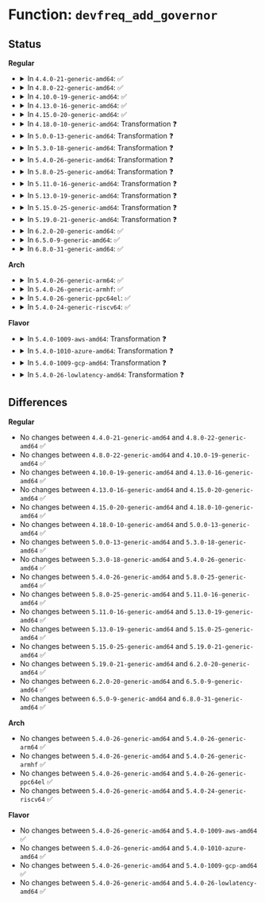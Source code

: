 # Function: <code>devfreq_add_governor</code>

## Status
<b>Regular</b>
<ul>
<li>
<details>
<summary>In <code>4.4.0-21-generic-amd64</code>: ✅</summary>

```c
int devfreq_add_governor(struct devfreq_governor * governor)
```

```json
{
  "name": "devfreq_add_governor",
  "collision_type": "Unique Global",
  "inline_type": "No",
  "funcs": [
    {
      "addr": 18446744071586106384,
      "name": "devfreq_add_governor",
      "external": true,
      "loc": "drivers/devfreq/devfreq.c:654",
      "file": "drivers/devfreq/devfreq.c",
      "inline": "seen, unknown",
      "caller_inline": [],
      "caller_func": [
        "drivers/devfreq/governor_simpleondemand.c:devfreq_simple_ondemand_init",
        "drivers/devfreq/governor_performance.c:devfreq_performance_init",
        "drivers/devfreq/governor_powersave.c:devfreq_powersave_init",
        "drivers/devfreq/governor_userspace.c:devfreq_userspace_init"
      ]
    }
  ],
  "symbols": [
    {
      "addr": 18446744071586106384,
      "name": "devfreq_add_governor",
      "section": ".text",
      "bind": "STB_GLOBAL",
      "size": 415
    }
  ]
}
```
</details>
</li>
<li>
<details>
<summary>In <code>4.8.0-22-generic-amd64</code>: ✅</summary>

```c
int devfreq_add_governor(struct devfreq_governor * governor)
```

```json
{
  "name": "devfreq_add_governor",
  "collision_type": "Unique Global",
  "inline_type": "No",
  "funcs": [
    {
      "addr": 18446744071586519760,
      "name": "devfreq_add_governor",
      "external": true,
      "loc": "drivers/devfreq/devfreq.c:785",
      "file": "drivers/devfreq/devfreq.c",
      "inline": "seen, unknown",
      "caller_inline": [],
      "caller_func": [
        "drivers/devfreq/governor_simpleondemand.c:devfreq_simple_ondemand_init",
        "drivers/devfreq/governor_performance.c:devfreq_performance_init",
        "drivers/devfreq/governor_powersave.c:devfreq_powersave_init",
        "drivers/devfreq/governor_userspace.c:devfreq_userspace_init",
        "drivers/devfreq/governor_passive.c:devfreq_passive_init"
      ]
    }
  ],
  "symbols": [
    {
      "addr": 18446744071586519760,
      "name": "devfreq_add_governor",
      "section": ".text",
      "bind": "STB_GLOBAL",
      "size": 410
    }
  ]
}
```
</details>
</li>
<li>
<details>
<summary>In <code>4.10.0-19-generic-amd64</code>: ✅</summary>

```c
int devfreq_add_governor(struct devfreq_governor * governor)
```

```json
{
  "name": "devfreq_add_governor",
  "collision_type": "Unique Global",
  "inline_type": "No",
  "funcs": [
    {
      "addr": 18446744071586699424,
      "name": "devfreq_add_governor",
      "external": true,
      "loc": "drivers/devfreq/devfreq.c:797",
      "file": "drivers/devfreq/devfreq.c",
      "inline": "seen, unknown",
      "caller_inline": [],
      "caller_func": [
        "drivers/devfreq/governor_simpleondemand.c:devfreq_simple_ondemand_init",
        "drivers/devfreq/governor_performance.c:devfreq_performance_init",
        "drivers/devfreq/governor_powersave.c:devfreq_powersave_init",
        "drivers/devfreq/governor_userspace.c:devfreq_userspace_init",
        "drivers/devfreq/governor_passive.c:devfreq_passive_init"
      ]
    }
  ],
  "symbols": [
    {
      "addr": 18446744071586699424,
      "name": "devfreq_add_governor",
      "section": ".text",
      "bind": "STB_GLOBAL",
      "size": 410
    }
  ]
}
```
</details>
</li>
<li>
<details>
<summary>In <code>4.13.0-16-generic-amd64</code>: ✅</summary>

```c
int devfreq_add_governor(struct devfreq_governor * governor)
```

```json
{
  "name": "devfreq_add_governor",
  "collision_type": "Unique Global",
  "inline_type": "No",
  "funcs": [
    {
      "addr": 18446744071586825184,
      "name": "devfreq_add_governor",
      "external": true,
      "loc": "drivers/devfreq/devfreq.c:792",
      "file": "drivers/devfreq/devfreq.c",
      "inline": "seen, unknown",
      "caller_inline": [],
      "caller_func": [
        "drivers/devfreq/governor_simpleondemand.c:devfreq_simple_ondemand_init",
        "drivers/devfreq/governor_performance.c:devfreq_performance_init",
        "drivers/devfreq/governor_powersave.c:devfreq_powersave_init",
        "drivers/devfreq/governor_userspace.c:devfreq_userspace_init",
        "drivers/devfreq/governor_passive.c:devfreq_passive_init"
      ]
    }
  ],
  "symbols": [
    {
      "addr": 18446744071586825184,
      "name": "devfreq_add_governor",
      "section": ".text",
      "bind": "STB_GLOBAL",
      "size": 411
    }
  ]
}
```
</details>
</li>
<li>
<details>
<summary>In <code>4.15.0-20-generic-amd64</code>: ✅</summary>

```c
int devfreq_add_governor(struct devfreq_governor * governor)
```

```json
{
  "name": "devfreq_add_governor",
  "collision_type": "Unique Global",
  "inline_type": "No",
  "funcs": [
    {
      "addr": 18446744071587309088,
      "name": "devfreq_add_governor",
      "external": true,
      "loc": "drivers/devfreq/devfreq.c:853",
      "file": "drivers/devfreq/devfreq.c",
      "inline": "seen, unknown",
      "caller_inline": [],
      "caller_func": [
        "drivers/devfreq/governor_simpleondemand.c:devfreq_simple_ondemand_init",
        "drivers/devfreq/governor_performance.c:devfreq_performance_init",
        "drivers/devfreq/governor_powersave.c:devfreq_powersave_init",
        "drivers/devfreq/governor_userspace.c:devfreq_userspace_init",
        "drivers/devfreq/governor_passive.c:devfreq_passive_init"
      ]
    }
  ],
  "symbols": [
    {
      "addr": 18446744071587309088,
      "name": "devfreq_add_governor",
      "section": ".text",
      "bind": "STB_GLOBAL",
      "size": 426
    }
  ]
}
```
</details>
</li>
<li>
<details>
<summary>In <code>4.18.0-10-generic-amd64</code>: Transformation ❓</summary>

```c
int devfreq_add_governor(struct devfreq_governor * governor)
```

```json
{
  "name": "devfreq_add_governor",
  "collision_type": "Unique Global",
  "inline_type": "No",
  "funcs": [
    {
      "addr": 0,
      "name": "devfreq_add_governor",
      "external": true,
      "loc": "drivers/devfreq/devfreq.c:856",
      "file": "drivers/devfreq/devfreq.c",
      "inline": "seen, unknown",
      "caller_inline": [],
      "caller_func": [
        "drivers/devfreq/governor_simpleondemand.c:devfreq_simple_ondemand_init",
        "drivers/devfreq/governor_performance.c:devfreq_performance_init",
        "drivers/devfreq/governor_powersave.c:devfreq_powersave_init",
        "drivers/devfreq/governor_userspace.c:devfreq_userspace_init",
        "drivers/devfreq/governor_passive.c:devfreq_passive_init"
      ]
    }
  ],
  "symbols": [
    {
      "addr": 18446744071587617977,
      "name": "devfreq_add_governor.cold.17",
      "section": ".text",
      "bind": "STB_LOCAL",
      "size": 62
    },
    {
      "addr": 18446744071587611936,
      "name": "devfreq_add_governor",
      "section": ".text",
      "bind": "STB_GLOBAL",
      "size": 382
    }
  ]
}
```
</details>
</li>
<li>
<details>
<summary>In <code>5.0.0-13-generic-amd64</code>: Transformation ❓</summary>

```c
int devfreq_add_governor(struct devfreq_governor * governor)
```

```json
{
  "name": "devfreq_add_governor",
  "collision_type": "Unique Global",
  "inline_type": "No",
  "funcs": [
    {
      "addr": 0,
      "name": "devfreq_add_governor",
      "external": true,
      "loc": "drivers/devfreq/devfreq.c:985",
      "file": "drivers/devfreq/devfreq.c",
      "inline": "seen, unknown",
      "caller_inline": [],
      "caller_func": [
        "drivers/devfreq/governor_simpleondemand.c:devfreq_simple_ondemand_init",
        "drivers/devfreq/governor_performance.c:devfreq_performance_init",
        "drivers/devfreq/governor_powersave.c:devfreq_powersave_init",
        "drivers/devfreq/governor_userspace.c:devfreq_userspace_init",
        "drivers/devfreq/governor_passive.c:devfreq_passive_init"
      ]
    }
  ],
  "symbols": [
    {
      "addr": 18446744071587747538,
      "name": "devfreq_add_governor.cold.22",
      "section": ".text",
      "bind": "STB_LOCAL",
      "size": 62
    },
    {
      "addr": 18446744071587740256,
      "name": "devfreq_add_governor",
      "section": ".text",
      "bind": "STB_GLOBAL",
      "size": 382
    }
  ]
}
```
</details>
</li>
<li>
<details>
<summary>In <code>5.3.0-18-generic-amd64</code>: Transformation ❓</summary>

```c
int devfreq_add_governor(struct devfreq_governor * governor)
```

```json
{
  "name": "devfreq_add_governor",
  "collision_type": "Unique Global",
  "inline_type": "No",
  "funcs": [
    {
      "addr": 0,
      "name": "devfreq_add_governor",
      "external": true,
      "loc": "drivers/devfreq/devfreq.c:998",
      "file": "drivers/devfreq/devfreq.c",
      "inline": "seen, unknown",
      "caller_inline": [],
      "caller_func": [
        "drivers/devfreq/governor_simpleondemand.c:devfreq_simple_ondemand_init",
        "drivers/devfreq/governor_performance.c:devfreq_performance_init",
        "drivers/devfreq/governor_powersave.c:devfreq_powersave_init",
        "drivers/devfreq/governor_userspace.c:devfreq_userspace_init",
        "drivers/devfreq/governor_passive.c:devfreq_passive_init"
      ]
    }
  ],
  "symbols": [
    {
      "addr": 18446744071588051466,
      "name": "devfreq_add_governor.cold",
      "section": ".text",
      "bind": "STB_LOCAL",
      "size": 206
    },
    {
      "addr": 18446744071588043952,
      "name": "devfreq_add_governor",
      "section": ".text",
      "bind": "STB_GLOBAL",
      "size": 230
    }
  ]
}
```
</details>
</li>
<li>
<details>
<summary>In <code>5.4.0-26-generic-amd64</code>: Transformation ❓</summary>

```c
int devfreq_add_governor(struct devfreq_governor * governor)
```

```json
{
  "name": "devfreq_add_governor",
  "collision_type": "Unique Global",
  "inline_type": "No",
  "funcs": [
    {
      "addr": 0,
      "name": "devfreq_add_governor",
      "external": true,
      "loc": "drivers/devfreq/devfreq.c:997",
      "file": "drivers/devfreq/devfreq.c",
      "inline": "seen, unknown",
      "caller_inline": [],
      "caller_func": [
        "drivers/devfreq/governor_simpleondemand.c:devfreq_simple_ondemand_init",
        "drivers/devfreq/governor_performance.c:devfreq_performance_init",
        "drivers/devfreq/governor_powersave.c:devfreq_powersave_init",
        "drivers/devfreq/governor_userspace.c:devfreq_userspace_init",
        "drivers/devfreq/governor_passive.c:devfreq_passive_init"
      ]
    }
  ],
  "symbols": [
    {
      "addr": 18446744071588257488,
      "name": "devfreq_add_governor.cold",
      "section": ".text",
      "bind": "STB_LOCAL",
      "size": 206
    },
    {
      "addr": 18446744071588254192,
      "name": "devfreq_add_governor",
      "section": ".text",
      "bind": "STB_GLOBAL",
      "size": 230
    }
  ]
}
```
</details>
</li>
<li>
<details>
<summary>In <code>5.8.0-25-generic-amd64</code>: Transformation ❓</summary>

```c
int devfreq_add_governor(struct devfreq_governor * governor)
```

```json
{
  "name": "devfreq_add_governor",
  "collision_type": "Unique Global",
  "inline_type": "No",
  "funcs": [
    {
      "addr": 0,
      "name": "devfreq_add_governor",
      "external": true,
      "loc": "drivers/devfreq/devfreq.c:1144",
      "file": "drivers/devfreq/devfreq.c",
      "inline": "seen, unknown",
      "caller_inline": [],
      "caller_func": [
        "drivers/devfreq/governor_simpleondemand.c:devfreq_simple_ondemand_init",
        "drivers/devfreq/governor_performance.c:devfreq_performance_init",
        "drivers/devfreq/governor_powersave.c:devfreq_powersave_init",
        "drivers/devfreq/governor_userspace.c:devfreq_userspace_init",
        "drivers/devfreq/governor_passive.c:devfreq_passive_init"
      ]
    }
  ],
  "symbols": [
    {
      "addr": 18446744071589136639,
      "name": "devfreq_add_governor.cold",
      "section": ".text",
      "bind": "STB_LOCAL",
      "size": 206
    },
    {
      "addr": 18446744071589130336,
      "name": "devfreq_add_governor",
      "section": ".text",
      "bind": "STB_GLOBAL",
      "size": 230
    }
  ]
}
```
</details>
</li>
<li>
<details>
<summary>In <code>5.11.0-16-generic-amd64</code>: Transformation ❓</summary>

```c
int devfreq_add_governor(struct devfreq_governor * governor)
```

```json
{
  "name": "devfreq_add_governor",
  "collision_type": "Unique Global",
  "inline_type": "No",
  "funcs": [
    {
      "addr": 0,
      "name": "devfreq_add_governor",
      "external": true,
      "loc": "drivers/devfreq/devfreq.c:1225",
      "file": "drivers/devfreq/devfreq.c",
      "inline": "seen, unknown",
      "caller_inline": [],
      "caller_func": [
        "drivers/devfreq/governor_simpleondemand.c:devfreq_simple_ondemand_init",
        "drivers/devfreq/governor_performance.c:devfreq_performance_init",
        "drivers/devfreq/governor_powersave.c:devfreq_powersave_init",
        "drivers/devfreq/governor_userspace.c:devfreq_userspace_init",
        "drivers/devfreq/governor_passive.c:devfreq_passive_init"
      ]
    }
  ],
  "symbols": [
    {
      "addr": 18446744071591621124,
      "name": "devfreq_add_governor.cold",
      "section": ".text",
      "bind": "STB_LOCAL",
      "size": 208
    },
    {
      "addr": 18446744071589129280,
      "name": "devfreq_add_governor",
      "section": ".text",
      "bind": "STB_GLOBAL",
      "size": 244
    }
  ]
}
```
</details>
</li>
<li>
<details>
<summary>In <code>5.13.0-19-generic-amd64</code>: Transformation ❓</summary>

```c
int devfreq_add_governor(struct devfreq_governor * governor)
```

```json
{
  "name": "devfreq_add_governor",
  "collision_type": "Unique Global",
  "inline_type": "No",
  "funcs": [
    {
      "addr": 0,
      "name": "devfreq_add_governor",
      "external": true,
      "loc": "drivers/devfreq/devfreq.c:1243",
      "file": "drivers/devfreq/devfreq.c",
      "inline": "seen, unknown",
      "caller_inline": [],
      "caller_func": [
        "drivers/devfreq/governor_simpleondemand.c:devfreq_simple_ondemand_init",
        "drivers/devfreq/governor_performance.c:devfreq_performance_init",
        "drivers/devfreq/governor_powersave.c:devfreq_powersave_init",
        "drivers/devfreq/governor_userspace.c:devfreq_userspace_init",
        "drivers/devfreq/governor_passive.c:devfreq_passive_init"
      ]
    }
  ],
  "symbols": [
    {
      "addr": 18446744071591564489,
      "name": "devfreq_add_governor.cold",
      "section": ".text",
      "bind": "STB_LOCAL",
      "size": 208
    },
    {
      "addr": 18446744071589019040,
      "name": "devfreq_add_governor",
      "section": ".text",
      "bind": "STB_GLOBAL",
      "size": 244
    }
  ]
}
```
</details>
</li>
<li>
<details>
<summary>In <code>5.15.0-25-generic-amd64</code>: Transformation ❓</summary>

```c
int devfreq_add_governor(struct devfreq_governor * governor)
```

```json
{
  "name": "devfreq_add_governor",
  "collision_type": "Unique Global",
  "inline_type": "No",
  "funcs": [
    {
      "addr": 0,
      "name": "devfreq_add_governor",
      "external": true,
      "loc": "drivers/devfreq/devfreq.c:1243",
      "file": "drivers/devfreq/devfreq.c",
      "inline": "seen, unknown",
      "caller_inline": [],
      "caller_func": [
        "drivers/devfreq/governor_simpleondemand.c:devfreq_simple_ondemand_init",
        "drivers/devfreq/governor_performance.c:devfreq_performance_init",
        "drivers/devfreq/governor_powersave.c:devfreq_powersave_init",
        "drivers/devfreq/governor_userspace.c:devfreq_userspace_init",
        "drivers/devfreq/governor_passive.c:devfreq_passive_init"
      ]
    }
  ],
  "symbols": [
    {
      "addr": 18446744071592685618,
      "name": "devfreq_add_governor.cold",
      "section": ".text",
      "bind": "STB_LOCAL",
      "size": 208
    },
    {
      "addr": 18446744071589734784,
      "name": "devfreq_add_governor",
      "section": ".text",
      "bind": "STB_GLOBAL",
      "size": 244
    }
  ]
}
```
</details>
</li>
<li>
<details>
<summary>In <code>5.19.0-21-generic-amd64</code>: Transformation ❓</summary>

```c
int devfreq_add_governor(struct devfreq_governor * governor)
```

```json
{
  "name": "devfreq_add_governor",
  "collision_type": "Unique Global",
  "inline_type": "No",
  "funcs": [
    {
      "addr": 0,
      "name": "devfreq_add_governor",
      "external": true,
      "loc": "drivers/devfreq/devfreq.c:1247",
      "file": "drivers/devfreq/devfreq.c",
      "inline": "seen, unknown",
      "caller_inline": [],
      "caller_func": [
        "drivers/devfreq/governor_simpleondemand.c:devfreq_simple_ondemand_init",
        "drivers/devfreq/governor_performance.c:devfreq_performance_init",
        "drivers/devfreq/governor_powersave.c:devfreq_powersave_init",
        "drivers/devfreq/governor_userspace.c:devfreq_userspace_init",
        "drivers/devfreq/governor_passive.c:devfreq_passive_init"
      ]
    }
  ],
  "symbols": [
    {
      "addr": 18446744071594570963,
      "name": "devfreq_add_governor.cold",
      "section": ".text",
      "bind": "STB_LOCAL",
      "size": 203
    },
    {
      "addr": 18446744071591247296,
      "name": "devfreq_add_governor",
      "section": ".text",
      "bind": "STB_GLOBAL",
      "size": 260
    }
  ]
}
```
</details>
</li>
<li>
<details>
<summary>In <code>6.2.0-20-generic-amd64</code>: ✅</summary>

```c
int devfreq_add_governor(struct devfreq_governor * governor)
```

```json
{
  "name": "devfreq_add_governor",
  "collision_type": "Unique Global",
  "inline_type": "No",
  "funcs": [
    {
      "addr": 18446744071593000320,
      "name": "devfreq_add_governor",
      "external": true,
      "loc": "drivers/devfreq/devfreq.c:1249",
      "file": "drivers/devfreq/devfreq.c",
      "inline": "seen, unknown",
      "caller_inline": [],
      "caller_func": [
        "drivers/devfreq/governor_simpleondemand.c:devfreq_simple_ondemand_init",
        "drivers/devfreq/governor_performance.c:devfreq_performance_init",
        "drivers/devfreq/governor_powersave.c:devfreq_powersave_init",
        "drivers/devfreq/governor_userspace.c:devfreq_userspace_init",
        "drivers/devfreq/governor_passive.c:devfreq_passive_init"
      ]
    }
  ],
  "symbols": [
    {
      "addr": 18446744071593000320,
      "name": "devfreq_add_governor",
      "section": ".text",
      "bind": "STB_GLOBAL",
      "size": 462
    }
  ]
}
```
</details>
</li>
<li>
<details>
<summary>In <code>6.5.0-9-generic-amd64</code>: ✅</summary>

```c
int devfreq_add_governor(struct devfreq_governor * governor)
```

```json
{
  "name": "devfreq_add_governor",
  "collision_type": "Unique Global",
  "inline_type": "No",
  "funcs": [
    {
      "addr": 18446744071593451792,
      "name": "devfreq_add_governor",
      "external": true,
      "loc": "drivers/devfreq/devfreq.c:1250",
      "file": "drivers/devfreq/devfreq.c",
      "inline": "seen, unknown",
      "caller_inline": [],
      "caller_func": [
        "drivers/devfreq/governor_simpleondemand.c:devfreq_simple_ondemand_init",
        "drivers/devfreq/governor_performance.c:devfreq_performance_init",
        "drivers/devfreq/governor_powersave.c:devfreq_powersave_init",
        "drivers/devfreq/governor_userspace.c:devfreq_userspace_init",
        "drivers/devfreq/governor_passive.c:devfreq_passive_init"
      ]
    }
  ],
  "symbols": [
    {
      "addr": 18446744071593451792,
      "name": "devfreq_add_governor",
      "section": ".text",
      "bind": "STB_GLOBAL",
      "size": 462
    }
  ]
}
```
</details>
</li>
<li>
<details>
<summary>In <code>6.8.0-31-generic-amd64</code>: ✅</summary>

```c
int devfreq_add_governor(struct devfreq_governor * governor)
```

```json
{
  "name": "devfreq_add_governor",
  "collision_type": "Unique Global",
  "inline_type": "No",
  "funcs": [
    {
      "addr": 18446744071594198464,
      "name": "devfreq_add_governor",
      "external": true,
      "loc": "drivers/devfreq/devfreq.c:1271",
      "file": "drivers/devfreq/devfreq.c",
      "inline": "seen, unknown",
      "caller_inline": [],
      "caller_func": [
        "drivers/devfreq/governor_simpleondemand.c:devfreq_simple_ondemand_init",
        "drivers/devfreq/governor_performance.c:devfreq_performance_init",
        "drivers/devfreq/governor_powersave.c:devfreq_powersave_init",
        "drivers/devfreq/governor_userspace.c:devfreq_userspace_init",
        "drivers/devfreq/governor_passive.c:devfreq_passive_init"
      ]
    }
  ],
  "symbols": [
    {
      "addr": 18446744071594198464,
      "name": "devfreq_add_governor",
      "section": ".text",
      "bind": "STB_GLOBAL",
      "size": 462
    }
  ]
}
```
</details>
</li>
</ul>
<b>Arch</b>
<ul>
<li>
<details>
<summary>In <code>5.4.0-26-generic-arm64</code>: ✅</summary>

```c
int devfreq_add_governor(struct devfreq_governor * governor)
```

```json
{
  "name": "devfreq_add_governor",
  "collision_type": "Unique Global",
  "inline_type": "No",
  "funcs": [
    {
      "addr": 18446603336501708912,
      "name": "devfreq_add_governor",
      "external": true,
      "loc": "drivers/devfreq/devfreq.c:997",
      "file": "drivers/devfreq/devfreq.c",
      "inline": "seen, unknown",
      "caller_inline": [],
      "caller_func": [
        "drivers/devfreq/governor_simpleondemand.c:devfreq_simple_ondemand_init",
        "drivers/devfreq/governor_performance.c:devfreq_performance_init",
        "drivers/devfreq/governor_powersave.c:devfreq_powersave_init",
        "drivers/devfreq/governor_userspace.c:devfreq_userspace_init",
        "drivers/devfreq/governor_passive.c:devfreq_passive_init"
      ]
    }
  ],
  "symbols": [
    {
      "addr": 18446603336501708912,
      "name": "devfreq_add_governor",
      "section": ".text",
      "bind": "STB_GLOBAL",
      "size": 440
    }
  ]
}
```
</details>
</li>
<li>
<details>
<summary>In <code>5.4.0-26-generic-armhf</code>: ✅</summary>

```c
int devfreq_add_governor(struct devfreq_governor * governor)
```

```json
{
  "name": "devfreq_add_governor",
  "collision_type": "Unique Global",
  "inline_type": "No",
  "funcs": [
    {
      "addr": 3234236928,
      "name": "devfreq_add_governor",
      "external": true,
      "loc": "drivers/devfreq/devfreq.c:997",
      "file": "drivers/devfreq/devfreq.c",
      "inline": "seen, unknown",
      "caller_inline": [],
      "caller_func": [
        "drivers/devfreq/governor_simpleondemand.c:devfreq_simple_ondemand_init",
        "drivers/devfreq/governor_performance.c:devfreq_performance_init",
        "drivers/devfreq/governor_powersave.c:devfreq_powersave_init",
        "drivers/devfreq/governor_userspace.c:devfreq_userspace_init",
        "drivers/devfreq/governor_passive.c:devfreq_passive_init"
      ]
    }
  ],
  "symbols": [
    {
      "addr": 3234236928,
      "name": "devfreq_add_governor",
      "section": ".text",
      "bind": "STB_GLOBAL",
      "size": 424
    }
  ]
}
```
</details>
</li>
<li>
<details>
<summary>In <code>5.4.0-26-generic-ppc64el</code>: ✅</summary>

```c
int devfreq_add_governor(struct devfreq_governor * governor)
```

```json
{
  "name": "devfreq_add_governor",
  "collision_type": "Unique Global",
  "inline_type": "No",
  "funcs": [
    {
      "addr": 13835058055295155776,
      "name": "devfreq_add_governor",
      "external": true,
      "loc": "drivers/devfreq/devfreq.c:997",
      "file": "drivers/devfreq/devfreq.c",
      "inline": "seen, unknown",
      "caller_inline": [],
      "caller_func": [
        "drivers/devfreq/governor_simpleondemand.c:devfreq_simple_ondemand_init",
        "drivers/devfreq/governor_performance.c:devfreq_performance_init",
        "drivers/devfreq/governor_powersave.c:devfreq_powersave_init",
        "drivers/devfreq/governor_userspace.c:devfreq_userspace_init",
        "drivers/devfreq/governor_passive.c:devfreq_passive_init"
      ]
    }
  ],
  "symbols": [
    {
      "addr": 13835058055295155776,
      "name": "devfreq_add_governor",
      "section": ".text",
      "bind": "STB_GLOBAL",
      "size": 700
    }
  ]
}
```
</details>
</li>
<li>
<details>
<summary>In <code>5.4.0-24-generic-riscv64</code>: ✅</summary>

```c
int devfreq_add_governor(struct devfreq_governor * governor)
```

```json
{
  "name": "devfreq_add_governor",
  "collision_type": "Unique Global",
  "inline_type": "No",
  "funcs": [
    {
      "addr": 18446743936278126486,
      "name": "devfreq_add_governor",
      "external": true,
      "loc": "drivers/devfreq/devfreq.c:997",
      "file": "drivers/devfreq/devfreq.c",
      "inline": "seen, unknown",
      "caller_inline": [],
      "caller_func": [
        "drivers/devfreq/governor_simpleondemand.c:devfreq_simple_ondemand_init",
        "drivers/devfreq/governor_performance.c:devfreq_performance_init",
        "drivers/devfreq/governor_powersave.c:devfreq_powersave_init",
        "drivers/devfreq/governor_userspace.c:devfreq_userspace_init",
        "drivers/devfreq/governor_passive.c:devfreq_passive_init"
      ]
    }
  ],
  "symbols": [
    {
      "addr": 18446743936278126486,
      "name": "devfreq_add_governor",
      "section": ".text",
      "bind": "STB_GLOBAL",
      "size": 394
    }
  ]
}
```
</details>
</li>
</ul>
<b>Flavor</b>
<ul>
<li>
<details>
<summary>In <code>5.4.0-1009-aws-amd64</code>: Transformation ❓</summary>

```c
int devfreq_add_governor(struct devfreq_governor * governor)
```

```json
{
  "name": "devfreq_add_governor",
  "collision_type": "Unique Global",
  "inline_type": "No",
  "funcs": [
    {
      "addr": 0,
      "name": "devfreq_add_governor",
      "external": true,
      "loc": "drivers/devfreq/devfreq.c:997",
      "file": "drivers/devfreq/devfreq.c",
      "inline": "seen, unknown",
      "caller_inline": [],
      "caller_func": [
        "drivers/devfreq/governor_simpleondemand.c:devfreq_simple_ondemand_init",
        "drivers/devfreq/governor_performance.c:devfreq_performance_init",
        "drivers/devfreq/governor_powersave.c:devfreq_powersave_init",
        "drivers/devfreq/governor_userspace.c:devfreq_userspace_init",
        "drivers/devfreq/governor_passive.c:devfreq_passive_init"
      ]
    }
  ],
  "symbols": [
    {
      "addr": 18446744071587869184,
      "name": "devfreq_add_governor.cold",
      "section": ".text",
      "bind": "STB_LOCAL",
      "size": 206
    },
    {
      "addr": 18446744071587865888,
      "name": "devfreq_add_governor",
      "section": ".text",
      "bind": "STB_GLOBAL",
      "size": 230
    }
  ]
}
```
</details>
</li>
<li>
<details>
<summary>In <code>5.4.0-1010-azure-amd64</code>: Transformation ❓</summary>

```c
int devfreq_add_governor(struct devfreq_governor * governor)
```

```json
{
  "name": "devfreq_add_governor",
  "collision_type": "Unique Global",
  "inline_type": "No",
  "funcs": [
    {
      "addr": 0,
      "name": "devfreq_add_governor",
      "external": true,
      "loc": "drivers/devfreq/devfreq.c:997",
      "file": "drivers/devfreq/devfreq.c",
      "inline": "seen, unknown",
      "caller_inline": [],
      "caller_func": [
        "drivers/devfreq/governor_simpleondemand.c:devfreq_simple_ondemand_init",
        "drivers/devfreq/governor_performance.c:devfreq_performance_init",
        "drivers/devfreq/governor_powersave.c:devfreq_powersave_init",
        "drivers/devfreq/governor_userspace.c:devfreq_userspace_init",
        "drivers/devfreq/governor_passive.c:devfreq_passive_init"
      ]
    }
  ],
  "symbols": [
    {
      "addr": 18446744071587595984,
      "name": "devfreq_add_governor.cold",
      "section": ".text",
      "bind": "STB_LOCAL",
      "size": 206
    },
    {
      "addr": 18446744071587592688,
      "name": "devfreq_add_governor",
      "section": ".text",
      "bind": "STB_GLOBAL",
      "size": 230
    }
  ]
}
```
</details>
</li>
<li>
<details>
<summary>In <code>5.4.0-1009-gcp-amd64</code>: Transformation ❓</summary>

```c
int devfreq_add_governor(struct devfreq_governor * governor)
```

```json
{
  "name": "devfreq_add_governor",
  "collision_type": "Unique Global",
  "inline_type": "No",
  "funcs": [
    {
      "addr": 0,
      "name": "devfreq_add_governor",
      "external": true,
      "loc": "drivers/devfreq/devfreq.c:997",
      "file": "drivers/devfreq/devfreq.c",
      "inline": "seen, unknown",
      "caller_inline": [],
      "caller_func": [
        "drivers/devfreq/governor_simpleondemand.c:devfreq_simple_ondemand_init",
        "drivers/devfreq/governor_performance.c:devfreq_performance_init",
        "drivers/devfreq/governor_powersave.c:devfreq_powersave_init",
        "drivers/devfreq/governor_userspace.c:devfreq_userspace_init",
        "drivers/devfreq/governor_passive.c:devfreq_passive_init"
      ]
    }
  ],
  "symbols": [
    {
      "addr": 18446744071588194544,
      "name": "devfreq_add_governor.cold",
      "section": ".text",
      "bind": "STB_LOCAL",
      "size": 206
    },
    {
      "addr": 18446744071588191248,
      "name": "devfreq_add_governor",
      "section": ".text",
      "bind": "STB_GLOBAL",
      "size": 230
    }
  ]
}
```
</details>
</li>
<li>
<details>
<summary>In <code>5.4.0-26-lowlatency-amd64</code>: Transformation ❓</summary>

```c
int devfreq_add_governor(struct devfreq_governor * governor)
```

```json
{
  "name": "devfreq_add_governor",
  "collision_type": "Unique Global",
  "inline_type": "No",
  "funcs": [
    {
      "addr": 0,
      "name": "devfreq_add_governor",
      "external": true,
      "loc": "drivers/devfreq/devfreq.c:997",
      "file": "drivers/devfreq/devfreq.c",
      "inline": "seen, unknown",
      "caller_inline": [],
      "caller_func": [
        "drivers/devfreq/governor_simpleondemand.c:devfreq_simple_ondemand_init",
        "drivers/devfreq/governor_performance.c:devfreq_performance_init",
        "drivers/devfreq/governor_powersave.c:devfreq_powersave_init",
        "drivers/devfreq/governor_userspace.c:devfreq_userspace_init",
        "drivers/devfreq/governor_passive.c:devfreq_passive_init"
      ]
    }
  ],
  "symbols": [
    {
      "addr": 18446744071588329840,
      "name": "devfreq_add_governor.cold",
      "section": ".text",
      "bind": "STB_LOCAL",
      "size": 206
    },
    {
      "addr": 18446744071588326544,
      "name": "devfreq_add_governor",
      "section": ".text",
      "bind": "STB_GLOBAL",
      "size": 230
    }
  ]
}
```
</details>
</li>
</ul>

## Differences
<b>Regular</b>
<ul>
<li>
No changes between <code>4.4.0-21-generic-amd64</code> and <code>4.8.0-22-generic-amd64</code> ✅
</li>
<li>
No changes between <code>4.8.0-22-generic-amd64</code> and <code>4.10.0-19-generic-amd64</code> ✅
</li>
<li>
No changes between <code>4.10.0-19-generic-amd64</code> and <code>4.13.0-16-generic-amd64</code> ✅
</li>
<li>
No changes between <code>4.13.0-16-generic-amd64</code> and <code>4.15.0-20-generic-amd64</code> ✅
</li>
<li>
No changes between <code>4.15.0-20-generic-amd64</code> and <code>4.18.0-10-generic-amd64</code> ✅
</li>
<li>
No changes between <code>4.18.0-10-generic-amd64</code> and <code>5.0.0-13-generic-amd64</code> ✅
</li>
<li>
No changes between <code>5.0.0-13-generic-amd64</code> and <code>5.3.0-18-generic-amd64</code> ✅
</li>
<li>
No changes between <code>5.3.0-18-generic-amd64</code> and <code>5.4.0-26-generic-amd64</code> ✅
</li>
<li>
No changes between <code>5.4.0-26-generic-amd64</code> and <code>5.8.0-25-generic-amd64</code> ✅
</li>
<li>
No changes between <code>5.8.0-25-generic-amd64</code> and <code>5.11.0-16-generic-amd64</code> ✅
</li>
<li>
No changes between <code>5.11.0-16-generic-amd64</code> and <code>5.13.0-19-generic-amd64</code> ✅
</li>
<li>
No changes between <code>5.13.0-19-generic-amd64</code> and <code>5.15.0-25-generic-amd64</code> ✅
</li>
<li>
No changes between <code>5.15.0-25-generic-amd64</code> and <code>5.19.0-21-generic-amd64</code> ✅
</li>
<li>
No changes between <code>5.19.0-21-generic-amd64</code> and <code>6.2.0-20-generic-amd64</code> ✅
</li>
<li>
No changes between <code>6.2.0-20-generic-amd64</code> and <code>6.5.0-9-generic-amd64</code> ✅
</li>
<li>
No changes between <code>6.5.0-9-generic-amd64</code> and <code>6.8.0-31-generic-amd64</code> ✅
</li>
</ul>
<b>Arch</b>
<ul>
<li>
No changes between <code>5.4.0-26-generic-amd64</code> and <code>5.4.0-26-generic-arm64</code> ✅
</li>
<li>
No changes between <code>5.4.0-26-generic-amd64</code> and <code>5.4.0-26-generic-armhf</code> ✅
</li>
<li>
No changes between <code>5.4.0-26-generic-amd64</code> and <code>5.4.0-26-generic-ppc64el</code> ✅
</li>
<li>
No changes between <code>5.4.0-26-generic-amd64</code> and <code>5.4.0-24-generic-riscv64</code> ✅
</li>
</ul>
<b>Flavor</b>
<ul>
<li>
No changes between <code>5.4.0-26-generic-amd64</code> and <code>5.4.0-1009-aws-amd64</code> ✅
</li>
<li>
No changes between <code>5.4.0-26-generic-amd64</code> and <code>5.4.0-1010-azure-amd64</code> ✅
</li>
<li>
No changes between <code>5.4.0-26-generic-amd64</code> and <code>5.4.0-1009-gcp-amd64</code> ✅
</li>
<li>
No changes between <code>5.4.0-26-generic-amd64</code> and <code>5.4.0-26-lowlatency-amd64</code> ✅
</li>
</ul>
